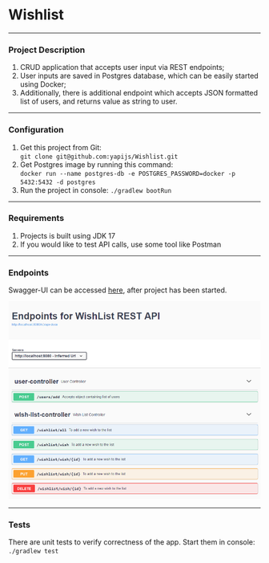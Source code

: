 # Wishlist

---

### Project Description
1. CRUD application that accepts user input via REST endpoints;
2. User inputs are saved in Postgres database, which can be easily started using Docker;
3. Additionally, there is additional endpoint which accepts JSON formatted list of users, and returns value as string to user. 
---
### Configuration
1. Get this project from Git: <br>
`git clone git@github.com:yapijs/Wishlist.git`
2. Get Postgres image by running this command: <br>
`docker run --name postgres-db -e POSTGRES_PASSWORD=docker -p 5432:5432 -d postgres`
3. Run the project in console: `./gradlew bootRun`

---

### Requirements
1. Projects is built using JDK 17
2. If you would like to test API calls, use some tool like Postman
---
### Endpoints
Swagger-UI can be accessed [here](http://localhost:8080/swagger-ui/index.html#/), after project has been started.

![Alt text](/endpoints.png)

---
### Tests
There are unit tests to verify correctness of the app.
Start them in console: `./gradlew test`
